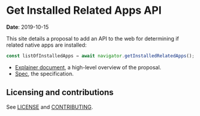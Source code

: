 # Get Installed Related Apps API

**Date**: 2019-10-15

This site details a proposal to add an API to the web for determining if related
native apps are installed:

```js
const listOfInstalledApps = await navigator.getInstalledRelatedApps();
```

* [Explainer document](EXPLAINER.md), a high-level overview of the proposal.
* [Spec](spec/index.html), the specification.

## Licensing and contributions

See [LICENSE](LICENSE.md) and [CONTRIBUTING](CONTRIBUTING.md).
